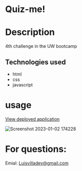 # Quiz-me! 
# Description
4th challenge in the UW bootcamp

## Technologies used
- html 
- css
- javascript 
# usage 
[View deployed application ](https://luisvilla315.github.io/quiz-me/)

![Screenshot 2023-01-02 174228](https://user-images.githubusercontent.com/107729218/211219155-6b8c1ca8-b92f-4b76-a05e-be1de4a3a42e.png)


# For questions: 
Emial: Luisvilladev@gmail.com
